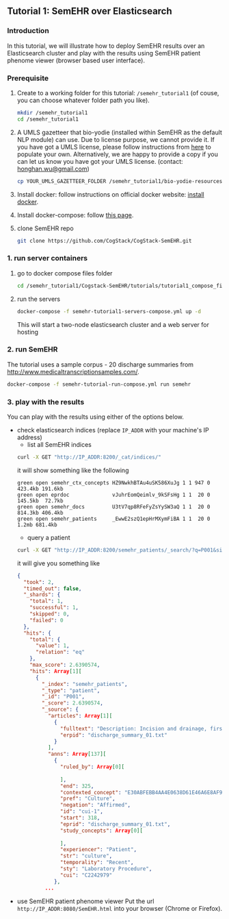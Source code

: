## Tutorial 1: SemEHR over Elasticsearch 
### Introduction
In this tutorial, we will illustrate how to deploy SemEHR results over an Elasticsearch
cluster and play with the results using SemEHR patient phenome viewer (browser based user interface).

### Prerequisite
1. Create to a working folder for this tutorial: `/semehr_tutorial1` 
   (of couse, you can choose whatever folder path you like).
   ```bash
   mkdir /semehr_tutorial1
   cd /semehr_tutorial1
   ```
2. A UMLS gazetteer that bio-yodie (installed within SemEHR as the default NLP module) can use. Due to license purpose, we cannot provide it. If you have got a UMLS license, 
please follow instructions from [here](https://github.com/GateNLP/bio-yodie-resource-prep) to populate your own. 
Alternatively, we are happy to provide a copy if you can let us know you have got your UMLS license. (contact: honghan.wu@gmail.com)
   ```bash
   cp YOUR_UMLS_GAZETTEER_FOLDER /semehr_tutorial1/bio-yodie-resources -R
   ```
3. Install docker: follow instructions on official docker website: [install docker](https://docs.docker.com/install/).
4. Install docker-compose: follow [this page](https://docs.docker.com/compose/install/).

5. clone SemEHR repo
   ```bash
   git clone https://github.com/CogStack/CogStack-SemEHR.git
   ```
   
### 1. run server containers
1. go to docker compose files folder
    ```bash
    cd /semehr_tutorial1/Cogstack-SemEHR/tutorials/tutorial1_compose_files
    ```
2. run the servers
    ```bash
    docker-compose -f semehr-tutorial1-servers-compose.yml up -d
    ```
    This will start a two-node elasticsearch cluster and a web server for hosting

### 2. run SemEHR
The tutorial uses a sample corpus - 20 discharge summaries from http://www.medicaltranscriptionsamples.com/.
```bash
docker-compose -f semehr-tutorial-run-compose.yml run semehr
```

### 3. play with the results
You can play with the results using either of the options below.
- check elasticsearch indices (replace `IP_ADDR` with your machine's IP address)
    - list all SemEHR indices
    ```bash
    curl -X GET "http://IP_ADDR:8200/_cat/indices/"
    ```
    it will show something like the following
    ```
    green open semehr_ctx_concepts HZ9NwkhBTAu4uSK586XuJg 1 1 947 0 423.4kb 191.6kb
    green open eprdoc              vJuhrEomQeimlv_9kSFsHg 1 1  20 0 145.5kb  72.7kb
    green open semehr_docs         U3tV7qp8RFeFyZsYySW3aQ 1 1  20 0 814.3kb 406.4kb
    green open semehr_patients     _EwwE2szQ1epHrMXymFiBA 1 1  20 0   1.2mb 681.4kb
    ```
    - query a patient 
    ```bash
    curl -X GET "http://IP_ADDR:8200/semehr_patients/_search/?q=P001&size=1&pretty"
    ```
    it will give you something like
    ```json
    {
      "took": 2,
      "timed_out": false,
      "_shards": {
        "total": 1,
        "successful": 1,
        "skipped": 0,
        "failed": 0
      },
      "hits": {
        "total": {
          "value": 1,
          "relation": "eq"
        },
        "max_score": 2.6390574,
        "hits": Array[1][
          {
            "_index": "semehr_patients",
            "_type": "patient",
            "_id": "P001",
            "_score": 2.6390574,
            "_source": {
              "articles": Array[1][
                {
                  "fulltext": "Description: Incision and drainage, first metatarsal head, left foot with culture and sensitivity.\n(Medical Transcription Sample Report)\nADMITTING DIAGNOSIS: Abscess with cellulitis, left foot.\n\nDISCHARGE DIAGNOSIS: Status post I&D, left foot.\n\nPROCEDURES: Incision and drainage, first metatarsal head, left foot with culture and sensitivity.\n\nHISTORY OF PRESENT ILLNESS: The patient presented to Dr. X's office on 06/14/07 complaining of a painful left foot. The patient had been treated conservatively in office for approximately 5 days, but symptoms progressed with the need of incision and drainage being decided.\n\nMEDICATIONS: Ancef IV.\n\nALLERGIES: ACCUTANE.\n\nSOCIAL HISTORY: Denies smoking or drinking.\n\nPHYSICAL EXAMINATION: Palpable pedal pulses noted bilaterally. Capillary refill time less than 3 seconds, digits 1 through 5 bilateral. Skin supple and intact with positive hair growth. Epicritic sensation intact bilateral. Muscle strength +5/5, dorsiflexors, plantar flexors, invertors, evertors. Left foot with erythema, edema, positive tenderness noted, left forefoot area.\n\nLABORATORY: White blood cell count never was abnormal. The remaining within normal limits. X-ray is negative for osteomyelitis. On 06/14/07, the patient was taken to the OR for incision and drainage of left foot abscess. The patient tolerated the procedure well and was admitted and placed on vancomycin 1 g q.12h after surgery and later changed Ancef 2 g IV every 8 hours. Postop wound care consists of Aquacel Ag and dry dressing to the surgical site everyday and the patient remains nonweightbearing on the left foot. The patient progressively improved with IV antibiotics and local wound care and was discharged from the hospital on 06/19/07 in excellent condition.\n\nDISCHARGE MEDICATIONS: Lorcet 10/650 mg, dispense 24 tablets, one tablet to be taken by mouth q.6h as needed for pain. The patient was continued on Ancef 2 g IV via PICC line and home health administration of IV antibiotics.\n\nDISCHARGE INSTRUCTIONS: Included keeping the foot elevated with long periods of rest. The patient is to wear surgical shoe at all times for ambulation and to avoid excessive ambulation. The patient to keep dressing dry and intact, left foot. The patient to contact Dr. X for all followup care, if any problems arise. The patient was given written and oral instruction about wound care before discharge. Prior to discharge, the patient was noted to be afebrile. All vitals were stable. The patient's questions were answered and the patient was discharged in apparent satisfactory condition. Followup care was given via Dr. X' office. ",
                  "erpid": "discharge_summary_01.txt"
                }
              ],
              "anns": Array[137][
                {
                  "ruled_by": Array[0][
                    
                  ],
                  "end": 325,
                  "contexted_concept": "E30ABFEBB4AA4E0638D61E46A6E8AF9F",
                  "pref": "Culture",
                  "negation": "Affirmed",
                  "id": "cui-1",
                  "start": 318,
                  "eprid": "discharge_summary_01.txt",
                  "study_concepts": Array[0][
                    
                  ],
                  "experiencer": "Patient",
                  "str": "culture",
                  "temporality": "Recent",
                  "sty": "Laboratory Procedure",
                  "cui": "C2242979"
                },
             ...
    ```
- use SemEHR patient phenome viewer
Put the url `http://IP_ADDR:8080/SemEHR.html` into your browser (Chrome or Firefox).
